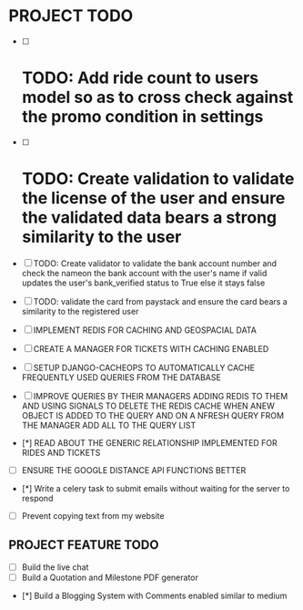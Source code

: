 # PROJECT TODO

- [ ] # TODO: Add ride count to users model so as to cross check against the promo condition in settings

- [ ] # TODO: Create validation to validate the license of the user and ensure the validated data bears a strong similarity to the user

- [ ] TODO: Create validator to validate the bank account number and check the nameon the bank account with the user's name if valid updates the user's bank_verified status to True else it stays false

- [ ] TODO: validate the card from paystack and ensure the card bears a similarity to the registered user

- [ ] IMPLEMENT REDIS FOR CACHING AND GEOSPACIAL DATA
- [ ] CREATE A MANAGER FOR TICKETS WITH CACHING ENABLED
- [ ] SETUP DJANGO-CACHEOPS TO AUTOMATICALLY CACHE FREQUENTLY USED QUERIES FROM THE DATABASE

- [ ] IMPROVE QUERIES BY THEIR MANAGERS ADDING REDIS TO THEM AND USING SIGNALS TO DELETE THE REDIS CACHE WHEN ANEW OBJECT IS ADDED TO THE QUERY AND ON A NFRESH QUERY FROM THE MANAGER ADD ALL TO THE QUERY LIST

- [*] READ ABOUT THE GENERIC RELATIONSHIP IMPLEMENTED FOR RIDES AND TICKETS
- [ ] ENSURE THE GOOGLE DISTANCE API FUNCTIONS BETTER
- [*] Write a celery task to submit emails without waiting for the server to respond
- [ ] Prevent copying text from my website

## PROJECT FEATURE TODO

- [ ] Build the live chat
- [ ] Build a Quotation and Milestone PDF generator
- [*] Build a Blogging System with Comments enabled similar to medium
